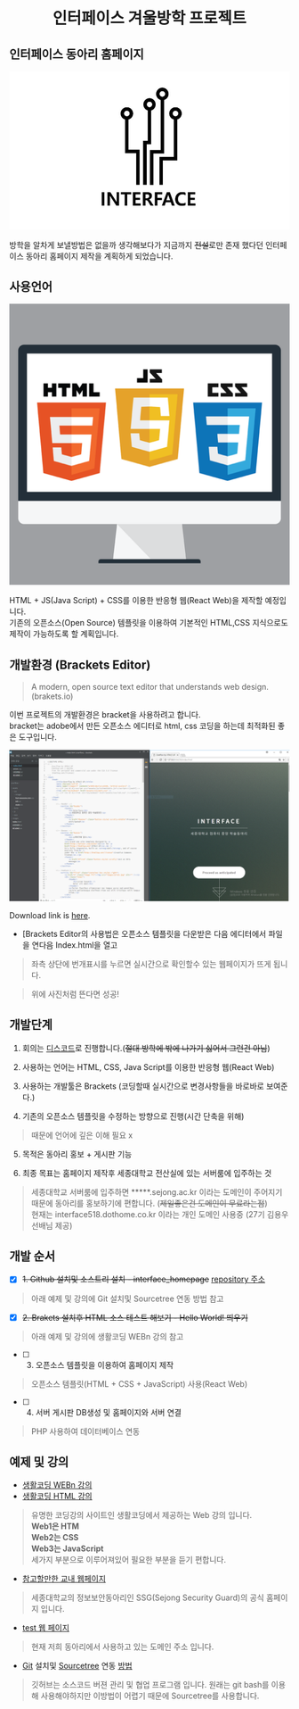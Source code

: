 <h1 align="center">인터페이스 겨울방학 프로젝트</h1>


## 인터페이스 동아리 홈페이지

![ScreenShot](design/images/logo.jpg) 


방학을 알차게 보낼방법은 없을까 생각해보다가 지금까지 ~~전설~~로만 존재 했다던 인터페이스 동아리 홈페이지 제작을 계획하게 되었습니다. 

## 사용언어

![ScreenShot](design/images/lang.png)

HTML + JS(Java Script) + CSS를 이용한 반응형 웹(React Web)을 제작할 예정입니다.  
기존의 오픈소스(Open Source) 템플릿을 이용하여 기본적인 HTML,CSS 지식으로도 제작이 가능하도록 할 계획입니다.

## 개발환경 (Brackets Editor)

>A modern, open source text editor that understands web design. (brakets.io)

이번 프로젝트의 개발환경은 bracket을 사용하려고 합니다.  
bracket는 adobe에서 만든 오픈소스 에디터로 html, css 코딩을 하는데 최적화된 좋은 도구입니다. 

[![ScreenShot](design/images/brackets.PNG)](design/images/brackets.PNG)

Download link is [here](http://brackets.io/).

* [Brackets Editor의 사용법은 오픈소스 템플릿을 다운받은 다음 에디터에서 파일을 연다음 Index.html을 열고  
>좌측 상단에 번개표시를 누르면 실시간으로 확인할수 있는 웹페이지가 뜨게 됩니다.

>위에 사진처럼 뜬다면 성공!

## 개발단계

1. 회의는 [디스코드](https://discordapp.com/)로 진행합니다.(~~절대 방학에 밖에 나가기 싫어서 그런건 아님~~)

2. 사용하는 언어는 HTML, CSS, Java Script를 이용한 반응형 웹(React Web)

3. 사용하는 개발툴은 Brackets (코딩할때 실시간으로 변경사항들을 바로바로 보여준다.)

4. 기존의 오픈소스 템플릿을 수정하는 방향으로 진행(시간 단축을 위해)
> 때문에 언어에 깊은 이해 필요 x

5. 목적은 동아리 홍보 + 게시판 기능
   
6. 최종 목표는 홈페이지 제작후 세종대학교 전산실에 있는 서버룸에 입주하는 것
> 세종대학교 서버룸에 입주하면 *****.sejong.ac.kr 이라는 도메인이 주어지기 때문에  동아리를 홍보하기에 편합니다.  (~~제일좋은건  도메인이 무료라는점~~)   
 현재는 interface518.dothome.co.kr 이라는 개인 도메인 사용중 (27기 김용우 선배님 제공)

## 개발 순서

- [x] ~~1. Github 설치및 소스트리 설치 - interface_homepage~~ [repository 주소](https://github.com/riyenas0925/interface_homepage)  
>아래 예제 및 강의에 Git 설치및 Sourcetree 연동 방법 참고

- [x] ~~2. Brakets 설치후 HTML 소스 테스트 해보기 - Hello World! 띄우기~~
>아래 예제 및 강의에 생활코딩 WEBn 강의 참고

- [ ] 3. 오픈소스 템플릿을 이용하여 홈페이지 제작 
>오픈소스 템플릿(HTML + CSS + JavaScript) 사용(React Web)

- [ ] 4. 서버 게시판 DB생성 및 홈페이지와 서버 연결
>PHP 사용하여 데이터베이스 연동

## 예제 및 강의

* [생활코딩 WEBn 강의](https://opentutorials.org/course/3083)
* [생활코딩 HTML 강의](https://opentutorials.org/course/2039)
>유명한 코딩강의 사이트인 생활코딩에서 제공하는 Web 강의 입니다.  
**Web1은 HTM**  
**Web2는 CSS**  
**Web3는 JavaScript**  
세가지 부분으로 이루어져있어 필요한 부분을 듣기 편합니다.

* [참고할만한 교내 웹페이지](http://security.sejong.ac.kr/)
>세종대학교의 정보보안동아리인 SSG(Sejong Security Guard)의 공식 홈페이지 입니다.

* [test 웹 페이지](http://interface518.dothome.co.kr/overflow/index.html)
>현재 저희 동아리에서 사용하고 있는 도메인 주소 입니다. 

* [Git](https://git-scm.com/download/win) 설치및 [Sourcetree](https://www.sourcetreeapp.com/) 연동 [방법](https://blog.naver.com/kooyomi0114/221127863538)
>깃허브는 소스코드 버젼 관리 및 협업 프로그램 입니다. 원래는 git bash를 이용해 사용해야하지만 이방법이 어렵기 때문에 Sourcetree를 사용합니다.
